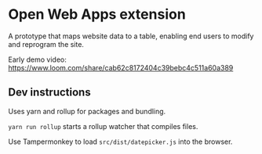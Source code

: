 # Open Web Apps extension

A prototype that maps website data to a table, enabling end users to modify and reprogram the site.

Early demo video: https://www.loom.com/share/cab62c8172404c39bebc4c511a60a389

## Dev instructions

Uses yarn and rollup for packages and bundling.

`yarn run rollup` starts a rollup watcher that compiles files.

Use Tampermonkey to load `src/dist/datepicker.js` into the browser.